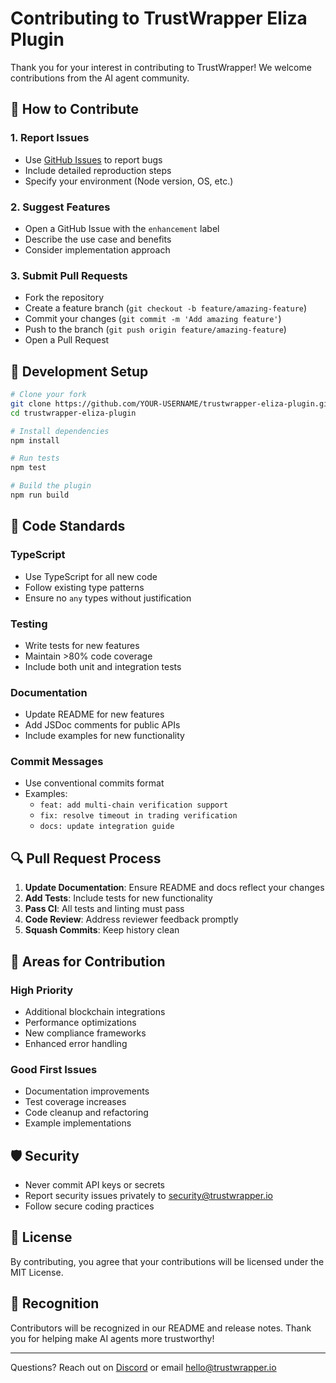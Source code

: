 # Contributing to TrustWrapper Eliza Plugin

Thank you for your interest in contributing to TrustWrapper! We welcome contributions from the AI agent community.

## 🤝 How to Contribute

### 1. Report Issues
- Use [GitHub Issues](https://github.com/lamassu-labs/trustwrapper-eliza-plugin/issues) to report bugs
- Include detailed reproduction steps
- Specify your environment (Node version, OS, etc.)

### 2. Suggest Features
- Open a GitHub Issue with the `enhancement` label
- Describe the use case and benefits
- Consider implementation approach

### 3. Submit Pull Requests
- Fork the repository
- Create a feature branch (`git checkout -b feature/amazing-feature`)
- Commit your changes (`git commit -m 'Add amazing feature'`)
- Push to the branch (`git push origin feature/amazing-feature`)
- Open a Pull Request

## 🔧 Development Setup

```bash
# Clone your fork
git clone https://github.com/YOUR-USERNAME/trustwrapper-eliza-plugin.git
cd trustwrapper-eliza-plugin

# Install dependencies
npm install

# Run tests
npm test

# Build the plugin
npm run build
```

## 📝 Code Standards

### TypeScript
- Use TypeScript for all new code
- Follow existing type patterns
- Ensure no `any` types without justification

### Testing
- Write tests for new features
- Maintain >80% code coverage
- Include both unit and integration tests

### Documentation
- Update README for new features
- Add JSDoc comments for public APIs
- Include examples for new functionality

### Commit Messages
- Use conventional commits format
- Examples:
  - `feat: add multi-chain verification support`
  - `fix: resolve timeout in trading verification`
  - `docs: update integration guide`

## 🔍 Pull Request Process

1. **Update Documentation**: Ensure README and docs reflect your changes
2. **Add Tests**: Include tests for new functionality
3. **Pass CI**: All tests and linting must pass
4. **Code Review**: Address reviewer feedback promptly
5. **Squash Commits**: Keep history clean

## 🎯 Areas for Contribution

### High Priority
- Additional blockchain integrations
- Performance optimizations
- New compliance frameworks
- Enhanced error handling

### Good First Issues
- Documentation improvements
- Test coverage increases
- Code cleanup and refactoring
- Example implementations

## 🛡️ Security

- Never commit API keys or secrets
- Report security issues privately to security@trustwrapper.io
- Follow secure coding practices

## 📜 License

By contributing, you agree that your contributions will be licensed under the MIT License.

## 🙏 Recognition

Contributors will be recognized in our README and release notes. Thank you for helping make AI agents more trustworthy!

---

Questions? Reach out on [Discord](https://discord.gg/trustwrapper) or email hello@trustwrapper.io